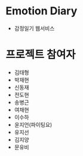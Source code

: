 # Emotion Diary

- 감정일기 웹서비스

# 프로젝트 참여자

- 김태형
- 박재현
- 신동재
- 전도현
- 송병근
- 여채현
- 이수하
- 윤지언(파이팅요)
- 유지선
- 김지양
- 문유비
